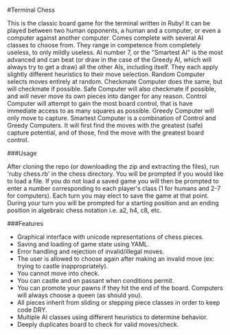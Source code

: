 #Terminal Chess

This is the classic board game for the terminal written in Ruby!
It can be played between two human opponents, a human and a computer, or even a computer against another computer.
Comes complete with several AI classes to choose from. They range in competence from completely useless, to only mildly useless.
AI number 7, or the "Smartest AI" is the most advanced and can beat (or draw in the case of the Greedy AI, which will always try to get a draw) all the other AIs, including itself.
They each apply slightly different heuristics to their move selection. Random Computer selects moves entirely at random.
Checkmate Computer does the same, but will checkmate if possible. Safe Computer will also checkmate if possible, and will never move its own pieces into danger for any reason.
Control Computer will attempt to gain the most board control, that is have immediate access to as many squares as possible.
Greedy Computer will only move to capture. Smartest Computer is a combination of Control and Greedy Computers.
It will first find the moves with the greatest (safe) capture potential, and of those, find the move with the greatest board control.

###Usage

After cloning the repo (or downloading the zip and extracting the files), run 'ruby chess.rb' in the chess directory.
You will be prompted if you would like to load a file. If you do not load a saved game you will then be prompted to enter a number corresponding to each player's class (1 for humans and 2-7 for computers).
Each turn you may elect to save the game at that point.
During your turn you will be prompted for a starting position and an ending position in algebraic chess notation i.e. a2, h4, c8, etc.

###Features
- Graphical interface with unicode representations of chess pieces.
- Saving and loading of game state using YAML.
- Error handling and rejection of invalid/illegal moves.
- The user is allowed to choose again after making an invalid move (ex: trying to castle inappropriately).
- You cannot move into check.
- You can castle and en passant when conditions permit.
- You can promote your pawns if they hit the end of the board. Computers will always choose a queen (as should you).
- All pieces inherit from sliding or stepping piece classes in order to keep code DRY.
- Multiple AI classes using different heuristics to determine behavior.
- Deeply duplicates board to check for valid moves/check.
